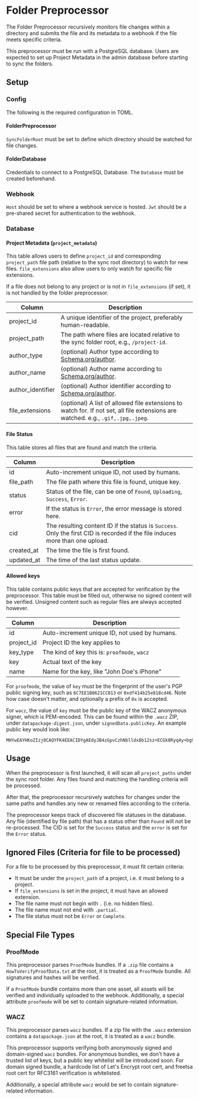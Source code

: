 # Folder Preprocessor

The Folder Preprocessor recursively monitors file changes within a directory and submits the file and its metadata to a webhook if the file meets specific criteria.

This preprocessor must be run with a PostgreSQL database. Users are expected to set up Project Metadata in the admin database before starting to sync the folders.

## Setup

### Config

The following is the required configuration in TOML.

#### FolderPreprocessor

`SyncFolderRoot` must be set to define which directory should be watched for file changes.

#### FolderDatabase

Credentials to connect to a PostgreSQL Database. The `Database` must be created beforehand.

### Webhook

`Host` should be set to where a webhook service is hosted. `Jwt` should be a pre-shared secret for authentication to the webhook.

### Database

#### Project Metadata (`project_metadata`)

This table allows users to define `project_id` and corresponding `project_path` file path (relative to the sync root directory) to watch for new files. `file_extensions` also allow users to only watch for specific file extensions.

If a file does not belong to any project or is not in `file_extensions` (if set), it is not handled by the folder preprocessor.

| Column            | Description                                                                                                                      |
| ----------------- | -------------------------------------------------------------------------------------------------------------------------------- |
| project_id        | A unique identifier of the project, preferably human-readable.                                                                   |
| project_path      | The path where files are located relative to the sync folder root, e.g., `/project-id`.                                          |
| author_type       | (optional) Author type according to [Schema.org/author](https://schema.org/author).                                              |
| author_name       | (optional) Author name according to [Schema.org/author](https://schema.org/author).                                              |
| author_identifier | (optional) Author identifier according to [Schema.org/author](https://schema.org/author).                                        |
| file_extensions   | (optional) A list of allowed file extensions to watch for. If not set, all file extensions are watched. e.g., `.gif,.jpg,.jpeg`. |

#### File Status

This table stores all files that are found and match the criteria.

| Column     | Description                                                                                                                   |
| ---------- | ----------------------------------------------------------------------------------------------------------------------------- |
| id         | Auto-increment unique ID, not used by humans.                                                                                 |
| file_path  | The file path where this file is found, unique key.                                                                           |
| status     | Status of the file, can be one of `Found`, `Uploading`, `Success`, `Error`.                                                   |
| error      | If the status is `Error`, the error message is stored here.                                                                   |
| cid        | The resulting content ID if the status is `Success`. Only the first CID is recorded if the file induces more than one upload. |
| created_at | The time the file is first found.                                                                                             |
| updated_at | The time of the last status update.                                                                                           |

#### Allowed keys

This table contains public keys that are accepted for verification by the preprocessor. This table must be filled out, otherwise no signed content will be verified. Unsigned content such as regular files are always accepted however.

| Column     | Description                                   |
| ---------- | --------------------------------------------- |
| id         | Auto-increment unique ID, not used by humans. |
| project_id | Project ID the key applies to                 |
| key_type   | The kind of key this is: `proofmode`, `wacz`  |
| key        | Actual text of the key                        |
| name       | Name for the key, like "John Doe's iPhone"    |

For `proofmode`, the value of `key` must be the fingerprint of the user's PGP public signing key, such as `6C7EE1B8621CC013` or `0xdf414b25e818cd46`. Note how case doesn't matter, and optionally a prefix of `0x` is accepted.

For `wacz`, the value of `key` must be the public key of the WACZ anonymous signer, which is PEM-encoded. This can be found within the `.wacz` ZIP, under `datapackage-digest.json`, under `signedData.publicKey`. An example public key would look like:

```
MHYwEAYHKoZIzj0CAQYFK4EEACIDYgAEdyJB4zGpvCzhNblldx8b12sz+ECGk8Ryq4y+bg9woRu3OSKWO2uS+n8CD258iVvg0hP0JRg4C7YxGc7lqGsI9bHj0NaC9b4NXazeuR80iVCg96oTYIOLdWcII9rfaFMU
```

## Usage

When the preprocessor is first launched, it will scan all `project_paths` under the sync root folder. Any files found and matching the handling criteria will be processed.

After that, the preprocessor recursively watches for changes under the same paths and handles any new or renamed files according to the criteria.

The preprocessor keeps track of discovered file statuses in the database. Any file (identified by file path) that has a status other than `Found` will not be re-processed. The CID is set for the `Success` status and the `error` is set for the `Error` status.

## Ignored Files (Criteria for file to be processed)

For a file to be processed by this preprocessor, it must fit certain criteria:

- It must be under the `project_path` of a project, i.e. it must belong to a project.
- If `file_extensions` is set in the project, it must have an allowed extension.
- The file name must not begin with `.` (i.e. no hidden files).
- The file name must not end with `.partial`.
- The file status must not be `Error` or `Complete`.

## Special File Types

### ProofMode

This preprocessor parses `ProofMode` bundles. If a `.zip` file contains a `HowToVerifyProofData.txt` at the root, it is treated as a `ProofMode` bundle. All signatures and hashes will be verified.

If a `ProofMode` bundle contains more than one asset, all assets will be verified and individually uploaded to the webhook. Additionally, a special attribute `proofmode` will be set to contain signature-related information.

### WACZ

This preprocessor parses `wacz` bundles. If a zip file with the `.wacz` extension contains a `datapackage.json` at the root, it is treated as a `wacz` bundle.

This preprocessor supports verifying both anonymously signed and domain-signed `wacz` bundles. For anonymous bundles, we don't have a trusted list of keys, but a public key whitelist will be introduced soon. For domain signed bundle, a hardcode list of Let's Encrypt root cert, and freetsa root cert for RFC3161 verification is whitelisted.

Additionally, a special attribute `wacz` would be set to contain signature-related information.
